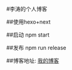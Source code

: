 #李涛的个人博客

##使用hexo+next

##启动
npm start

##发布
npm run release

##博客地址: <a href="http://47.100.197.101:3000" target="_blank">我的博客</a>
